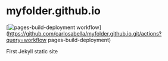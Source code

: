 # myfolder.github.io

[![pages-build-deployment workflow](https://github.com/carlosabella/myfolder.github.io/actions/workflows/pages/pages-build-deployment/badge.svg)](https://github.com/carlosabella/myfolder.github.io.git/actions?query=workflow pages-build-deployment)

First Jekyll static site
